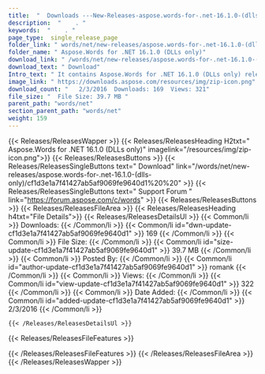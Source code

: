 ```yaml
---
title:  "  Downloads ---New-Releases-aspose.words-for-.net-16.1.0-(dlls-only) . " 
description:  "    . " 
keywords:  "    . " 
page_type:  single_release_page
folder_link: " words/net/new-releases/aspose.words-for-.net-16.1.0-(dlls-only)/"
folder_name: " Aspose.Words for .NET 16.1.0 (DLLs only)"
download_link: " /words/net/new-releases/aspose.words-for-.net-16.1.0-(dlls-only)/cf1d3e1a7f41427ab5af9069fe9640d1"
download_text: " Download"
Intro_text: " It contains Aspose.Words for .NET 16.1.0 (DLLs only) release."
image_link: " https://downloads.aspose.com/resources/img/zip-icon.png"
download_count: "   2/3/2016  Downloads: 169  Views: 321"
file_size: "  File Size: 39.7 MB "
parent_path: "words/net"
section_parent_path: "words/net"
weight: 159 
---
```


{{< Releases/ReleasesWapper >}}
  {{< Releases/ReleasesHeading H2txt=" Aspose.Words for .NET 16.1.0 (DLLs only)" imagelink="/resources/img/zip-icon.png">}}
  {{< Releases/ReleasesButtons >}}
    {{< Releases/ReleasesSingleButtons text=" Download" link="/words/net/new-releases/aspose.words-for-.net-16.1.0-(dlls-only)/cf1d3e1a7f41427ab5af9069fe9640d1%20%20" >}}
    {{< Releases/ReleasesSingleButtons text=" Support Forum " link="https://forum.aspose.com/c/words" >}}
  {{< Releases/ReleasesButtons >}}
  {{< Releases/ReleasesFileArea >}}
    {{< Releases/ReleasesHeading h4txt="File Details">}}
    {{< Releases/ReleasesDetailsUl >}}
            {{< Common/li  >}} Downloads: {{< /Common/li >}} 
      {{< Common/li id="dwn-update-cf1d3e1a7f41427ab5af9069fe9640d1" >}} 169 {{< /Common/li >}} 
      {{< Common/li  >}} File Size: {{< /Common/li >}} 
      {{< Common/li id="size-update-cf1d3e1a7f41427ab5af9069fe9640d1" >}} 39.7 MB {{< /Common/li >}} 
      {{< Common/li  >}} Posted By: {{< /Common/li >}} 
      {{< Common/li id="author-update-cf1d3e1a7f41427ab5af9069fe9640d1" >}} romank {{< /Common/li >}} 
      {{< Common/li  >}} Views: {{< /Common/li >}} 
      {{< Common/li id="view-update-cf1d3e1a7f41427ab5af9069fe9640d1" >}} 322 {{< /Common/li >}} 
      {{< Common/li  >}} Date Added: {{< /Common/li >}} 
      {{< Common/li id="added-update-cf1d3e1a7f41427ab5af9069fe9640d1" >}} 2/3/2016 {{< /Common/li >}} 

    {{< /Releases/ReleasesDetailsUl >}}

  {{< Releases/ReleasesFileFeatures >}}
      
  {{< /Releases/ReleasesFileFeatures >}}
 {{< /Releases/ReleasesFileArea >}}
{{< /Releases/ReleasesWapper >}}


